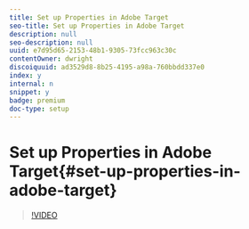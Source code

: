 ```yaml
---
title: Set up Properties in Adobe Target
seo-title: Set up Properties in Adobe Target
description: null
seo-description: null
uuid: e7d95d65-2153-48b1-9305-73fcc963c30c
contentOwner: dwright
discoiquuid: ad3529d8-8b25-4195-a98a-760bbdd337e0
index: y
internal: n
snippet: y
badge: premium
doc-type: setup
---
```


# Set up Properties in Adobe Target{#set-up-properties-in-adobe-target}

>[!VIDEO](https://video.tv.adobe.com/v/18990/?quality=12)

